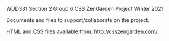 WDD331 Section 2 Group 6
CSS ZenGarden Project
Winter 2021

Documents and files to support/collaborate on the project.

HTML and CSS files available from:
http://csszengarden.com/
